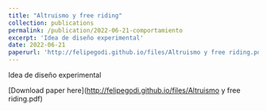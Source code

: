 ```yaml
---
title: "Altruismo y free riding"
collection: publications
permalink: /publication/2022-06-21-comportamiento
excerpt: 'Idea de diseño experimental'
date: 2022-06-21
paperurl: 'http://felipegodi.github.io/files/Altruismo y free riding.pdf'
---
```

Idea de diseño experimental

[Download paper here](http://felipegodi.github.io/files/Altruismo y free riding.pdf)
